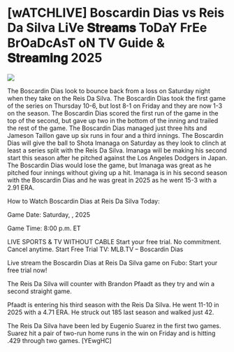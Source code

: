 #  [wATCHLIVE] Boscardin Dias vs Reis Da Silva LiVe 𝐒𝐭𝐫𝐞𝐚𝐦𝐬 ToDaY FrEe BrOaDcAsT oN TV Guide & 𝐒𝐭𝐫𝐞𝐚𝐦𝐢𝐧𝐠  2025  
  
  
[![](https://i.imgur.com/qSNzIqt.png)](https://movie.rssnews.media/TTujWaeuI.php)  
  
The Boscardin Dias look to bounce back from a loss on Saturday night when they take on the Reis Da Silva. The Boscardin Dias took the first game of the series on Thursday 10-6, but lost 8-1 on Friday and they are now 1-3 on the season. The Boscardin Dias scored the first run of the game in the top of the second, but gave up two in the bottom of the inning and trailed the rest of the game. The Boscardin Dias managed just three hits and Jameson Taillon gave up six runs in four and a third innings. The Boscardin Dias will give the ball to Shota Imanaga on Saturday as they look to clinch at least a series split with the Reis Da Silva. Imanaga will be making his second start this season after he pitched against the Los Angeles Dodgers in Japan. The Boscardin Dias would lose the game, but Imanaga was great as he pitched four innings without giving up a hit. Imanaga is in his second season with the Boscardin Dias and he was great in 2025 as he went 15-3 with a 2.91 ERA.

How to Watch Boscardin Dias at Reis Da Silva Today:

Game Date: Saturday, , 2025

Game Time: 8:00 p.m. ET

LIVE SPORTS & TV WITHOUT CABLE
Start your free trial. No commitment. Cancel anytime.
Start Free Trial
TV: MLB.TV – Boscardin Dias

Live stream the Boscardin Dias at Reis Da Silva game on Fubo: Start your free trial now!

The Reis Da Silva will counter with Brandon Pfaadt as they try and win a second straight game.

Pfaadt is entering his third season with the Reis Da Silva. He went 11-10 in 2025 with a 4.71 ERA. He struck out 185 last season and walked just 42.

The Reis Da Silva have been led by Eugenio Suarez in the first two games. Suarez hit a pair of two-run home runs in the win on Friday and is hitting .429 through two games. [YEwgHC]